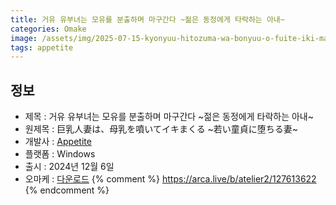 ```yaml
---
title: 거유 유부녀는 모유를 분출하며 마구간다 ~젊은 동정에게 타락하는 아내~
categories: Omake
image: /assets/img/2025-07-15-kyonyuu-hitozuma-wa-bonyuu-o-fuite-iki-makuru-1.jpg
tags: appetite
---
```


## 정보

* 제목 : 거유 유부녀는 모유를 분출하며 마구간다 ~젊은 동정에게 타락하는 아내~
* 원제목 : 巨乳人妻は、母乳を噴いてイキまくる ~若い童貞に堕ちる妻~
* 개발사 : [Appetite](/tags/appetite)
* 플랫폼 : Windows
* 출시 : 2024년 12월 6일
* 오마케 : [다운로드](/assets/omake/kyonyuu-hitozuma-wa-bonyuu-o-fuite-iki-makuru.zip)
{% comment %}
https://arca.live/b/atelier2/127613622
{% endcomment %}
